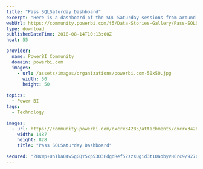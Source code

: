 ```yaml
---
title: "Pass SQLSaturday Dashboard"
excerpt: "Here is a dashboard of the SQL Saturday sessions from around the world. If your not aware of SQL Saturday check out their upcoming sessions"
webUrl: https://community.powerbi.com/t5/Data-Stories-Gallery/Pass-SQLSaturday-Dashboard/m-p/489529
type: download
publishedDateTime: 2018-08-14T10:13:00Z
heat: 55

provider:
  name: PowerBI Community
  domain: powerbi.com
  images:
    - url: /assets/images/organizations/powerbi.com-50x50.jpg
      width: 50
      height: 50

topics:
  - Power BI
tags:
  - Technology

images:
  - url: https://community.powerbi.com/oxcrx34285/attachments/oxcrx34285/DataStoriesGallery/2153/1/sqlSaturdaySummary.PNG
    width: 1487
    height: 828
    title: "Pass SQLSaturday Dashboard"

secured: "ZBKWp+UnTka04w5gGQY5xp53O3PdgdRef52szXUgid3t1OaobyVH6rc9/9270Pgy/6jshtm2NeuCSy8QE9EAcNL2mHzlkSYef8GAIo0EX9goDUR3dBanmJgtnYLHZeEkuqBjrIMhkF0Lqb8bB0xlGeRWRy4JkYXWl+GIl7jXhFIEL2yBGQAAm/hjW7hY824X7XeGaLU4dLmVPgTjJjrW0jEiEEAJRXlUGnIAdCzQdzm87ITaUpEMlMQAjpTQWbXncXpC4/iQxPuTAOwQRwiVhc4+2RYJAuLplmmgSuI/Iy/psB6YyfAsrq5LEZC36pQEJRjrcWB/CEdoiNJhJ7/Anby79f1BH0PazxxVgzN1L2Zk9uSKIU3lvZMjuaqPC+A1;2bdHYaWDzE3IbY1kKy1Jtg=="
---
```


